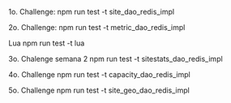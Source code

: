 1o. Challenge:
npm run test -t site_dao_redis_impl

2o. Challenge:
npm run test -t metric_dao_redis_impl

Lua
npm run test -t lua

3o. Chalenge semana 2
npm run test -t sitestats_dao_redis_impl

4o. Challenge
npm run test -t capacity_dao_redis_impl

5o. Challenge
npm run test -t site_geo_dao_redis_impl